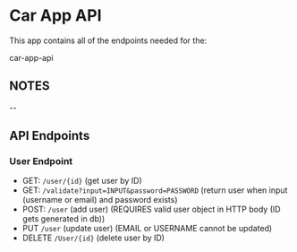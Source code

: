 # Car App API

This app contains all of the endpoints needed for the:

car-app-api

## NOTES
--

## API Endpoints

### User Endpoint
- GET: `/user/{id}` (get user by ID)
- GET: `/validate?input=INPUT&password=PASSWORD` (return user when input (username or email) and password exists) 
- POST: `/user` (add user) (REQUIRES valid user object in HTTP body (ID gets generated in db)) 
- PUT `/user` (update user) (EMAIL or USERNAME cannot be updated)
- DELETE `/User/{id}` (delete user by ID)
